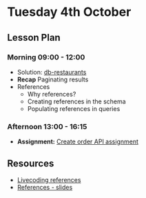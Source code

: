 # Tuesday 4th October

## Lesson Plan

### Morning 09:00 - 12:00

+ Solution: [db-restaurants](https://github.com/FrancoSpeziali/db-restaurants-solution)
+ **Recap** Paginating results
+ References
    + Why references?
    + Creating references in the schema
    + Populating references in queries

### Afternoon 13:00 - 16:15

+ **Assignment:** [Create order API assignment](https://github.com/GillesDCI/references-crud-assignment)

## Resources

- [Livecoding references](https://github.com/FbW-WD21-E11/livecoding-references)
- [References - slides](references.md)
